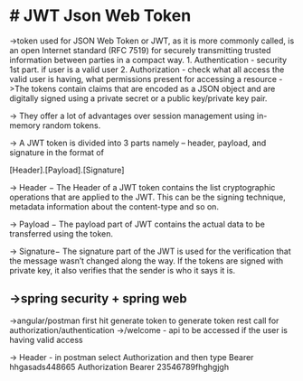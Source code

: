 # # JWT Json Web Token

->token used for 
JSON Web Token or JWT, as it is more commonly called, is an open Internet standard (RFC 7519) for securely transmitting trusted information between parties in a compact way.
	1. Authentication - security 1st part. if user is a valid user
	2. Authorization - check what all access the valid user is having, what permissions present for accessing a resource
->The tokens contain claims that are encoded as a JSON object and are digitally signed using a private secret or a public key/private key pair. 

-> They offer a lot of advantages over session management using in-memory random tokens. 

-> A JWT token is divided into 3 parts namely – header, payload, and signature in the format of

[Header].[Payload].[Signature]

-> Header − The Header of a JWT token contains the list cryptographic operations that are applied to the JWT. This can be the signing technique, metadata information about the content-type and so on.

-> Payload − The payload part of JWT contains the actual data to be transferred using the token.

-> Signature− The signature part of the JWT is used for the verification that the message wasn’t changed along the way. If the tokens are signed with private key, it also verifies that the sender is who it says it is.


->spring security + spring web
-
->angular/postman first hit generate token to generate token rest call for authorization/authentication
->/welcome - api to be accessed if the user is having valid access

-> Header - in postman select Authorization and then type Bearer hhgasads448665
Authorization Bearer 23546789fhghgjgh
